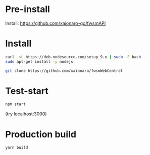 # Pre-install

Install: https://github.com/xaionaro-go/fwsmAPI

# Install

```sh
curl -sL https://deb.nodesource.com/setup_9.x | sudo -E bash -
sudo apt-get install -y nodejs

git clone https://github.com/xaionaro/fwsmWebControl
```

# Test-start

```sh
npm start
```

(try localhost:3000)

# Production build

```sh
yarn build
```

